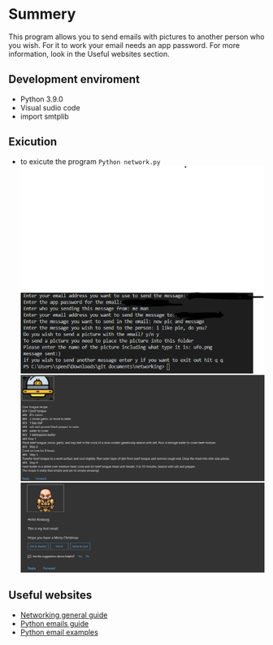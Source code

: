 # Summery

This program allows you to send emails with pictures to another person who you wish. For it to work your email needs an app password. For more information, look in the Useful websites section.

## Development enviroment

* Python 3.9.0
* Visual sudio code
* import smtplib

## Exicution

* to exicute the program `Python network.py`
 ![Program screen shot](snip.png)
 ![Program screen shot](test1.png)
 ![Program screen shot](test2.png)

## Useful websites

* [Networking general guide](https://www.tutorialspoint.com/python/python_networking.htm)
* [Python emails guide](https://realpython.com/python-send-email/)
* [Python email examples](https://docs.python.org/3/library/email.examples.html)
